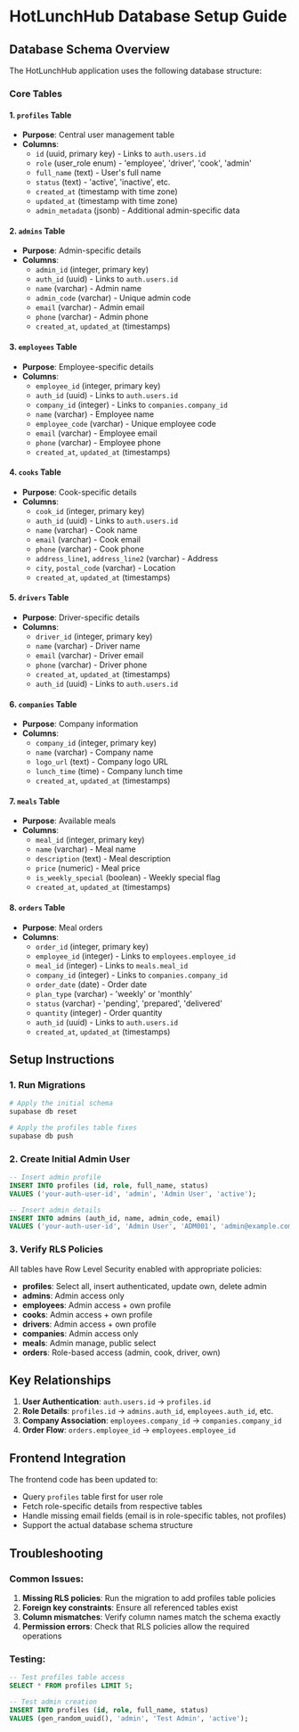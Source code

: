 # HotLunchHub Database Setup Guide

## Database Schema Overview

The HotLunchHub application uses the following database structure:

### Core Tables

#### 1. `profiles` Table
- **Purpose**: Central user management table
- **Columns**:
  - `id` (uuid, primary key) - Links to `auth.users.id`
  - `role` (user_role enum) - 'employee', 'driver', 'cook', 'admin'
  - `full_name` (text) - User's full name
  - `status` (text) - 'active', 'inactive', etc.
  - `created_at` (timestamp with time zone)
  - `updated_at` (timestamp with time zone)
  - `admin_metadata` (jsonb) - Additional admin-specific data

#### 2. `admins` Table
- **Purpose**: Admin-specific details
- **Columns**:
  - `admin_id` (integer, primary key)
  - `auth_id` (uuid) - Links to `auth.users.id`
  - `name` (varchar) - Admin name
  - `admin_code` (varchar) - Unique admin code
  - `email` (varchar) - Admin email
  - `phone` (varchar) - Admin phone
  - `created_at`, `updated_at` (timestamps)

#### 3. `employees` Table
- **Purpose**: Employee-specific details
- **Columns**:
  - `employee_id` (integer, primary key)
  - `auth_id` (uuid) - Links to `auth.users.id`
  - `company_id` (integer) - Links to `companies.company_id`
  - `name` (varchar) - Employee name
  - `employee_code` (varchar) - Unique employee code
  - `email` (varchar) - Employee email
  - `phone` (varchar) - Employee phone
  - `created_at`, `updated_at` (timestamps)

#### 4. `cooks` Table
- **Purpose**: Cook-specific details
- **Columns**:
  - `cook_id` (integer, primary key)
  - `auth_id` (uuid) - Links to `auth.users.id`
  - `name` (varchar) - Cook name
  - `email` (varchar) - Cook email
  - `phone` (varchar) - Cook phone
  - `address_line1`, `address_line2` (varchar) - Address
  - `city`, `postal_code` (varchar) - Location
  - `created_at`, `updated_at` (timestamps)

#### 5. `drivers` Table
- **Purpose**: Driver-specific details
- **Columns**:
  - `driver_id` (integer, primary key)
  - `name` (varchar) - Driver name
  - `email` (varchar) - Driver email
  - `phone` (varchar) - Driver phone
  - `created_at`, `updated_at` (timestamps)
  - `auth_id` (uuid) - Links to `auth.users.id`

#### 6. `companies` Table
- **Purpose**: Company information
- **Columns**:
  - `company_id` (integer, primary key)
  - `name` (varchar) - Company name
  - `logo_url` (text) - Company logo URL
  - `lunch_time` (time) - Company lunch time
  - `created_at`, `updated_at` (timestamps)

#### 7. `meals` Table
- **Purpose**: Available meals
- **Columns**:
  - `meal_id` (integer, primary key)
  - `name` (varchar) - Meal name
  - `description` (text) - Meal description
  - `price` (numeric) - Meal price
  - `is_weekly_special` (boolean) - Weekly special flag
  - `created_at`, `updated_at` (timestamps)

#### 8. `orders` Table
- **Purpose**: Meal orders
- **Columns**:
  - `order_id` (integer, primary key)
  - `employee_id` (integer) - Links to `employees.employee_id`
  - `meal_id` (integer) - Links to `meals.meal_id`
  - `company_id` (integer) - Links to `companies.company_id`
  - `order_date` (date) - Order date
  - `plan_type` (varchar) - 'weekly' or 'monthly'
  - `status` (varchar) - 'pending', 'prepared', 'delivered'
  - `quantity` (integer) - Order quantity
  - `auth_id` (uuid) - Links to `auth.users.id`
  - `created_at`, `updated_at` (timestamps)

## Setup Instructions

### 1. Run Migrations
```bash
# Apply the initial schema
supabase db reset

# Apply the profiles table fixes
supabase db push
```

### 2. Create Initial Admin User
```sql
-- Insert admin profile
INSERT INTO profiles (id, role, full_name, status) 
VALUES ('your-auth-user-id', 'admin', 'Admin User', 'active');

-- Insert admin details
INSERT INTO admins (auth_id, name, admin_code, email) 
VALUES ('your-auth-user-id', 'Admin User', 'ADM001', 'admin@example.com');
```

### 3. Verify RLS Policies
All tables have Row Level Security enabled with appropriate policies:
- **profiles**: Select all, insert authenticated, update own, delete admin
- **admins**: Admin access only
- **employees**: Admin access + own profile
- **cooks**: Admin access + own profile
- **drivers**: Admin access + own profile
- **companies**: Admin access only
- **meals**: Admin manage, public select
- **orders**: Role-based access (admin, cook, driver, own)

## Key Relationships

1. **User Authentication**: `auth.users.id` → `profiles.id`
2. **Role Details**: `profiles.id` → `admins.auth_id`, `employees.auth_id`, etc.
3. **Company Association**: `employees.company_id` → `companies.company_id`
4. **Order Flow**: `orders.employee_id` → `employees.employee_id`

## Frontend Integration

The frontend code has been updated to:
- Query `profiles` table first for user role
- Fetch role-specific details from respective tables
- Handle missing email fields (email is in role-specific tables, not profiles)
- Support the actual database schema structure

## Troubleshooting

### Common Issues:
1. **Missing RLS policies**: Run the migration to add profiles table policies
2. **Foreign key constraints**: Ensure all referenced tables exist
3. **Column mismatches**: Verify column names match the schema exactly
4. **Permission errors**: Check that RLS policies allow the required operations

### Testing:
```sql
-- Test profiles table access
SELECT * FROM profiles LIMIT 5;

-- Test admin creation
INSERT INTO profiles (id, role, full_name, status) 
VALUES (gen_random_uuid(), 'admin', 'Test Admin', 'active');
```
